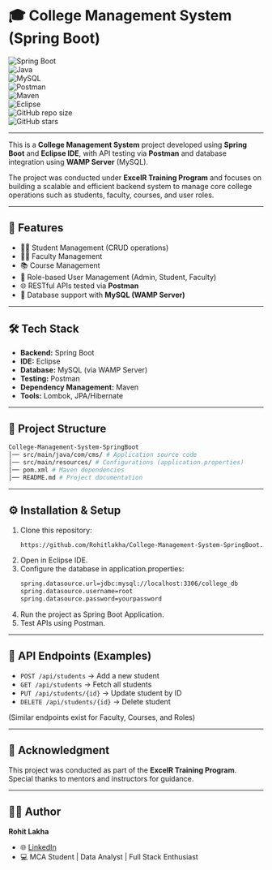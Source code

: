 # 🎓 College Management System (Spring Boot)

![Spring Boot](https://img.shields.io/badge/Spring%20Boot-2.7.0-brightgreen?logo=springboot&logoColor=white)  
![Java](https://img.shields.io/badge/Java-17-orange?logo=java&logoColor=white)  
![MySQL](https://img.shields.io/badge/MySQL-Database-blue?logo=mysql&logoColor=white)  
![Postman](https://img.shields.io/badge/Postman-API%20Testing-orange?logo=postman&logoColor=white)  
![Maven](https://img.shields.io/badge/Maven-Build%20Tool-red?logo=apachemaven&logoColor=white)  
![Eclipse](https://img.shields.io/badge/Eclipse-IDE-purple?logo=eclipseide&logoColor=white)  
![GitHub repo size](https://img.shields.io/github/repo-size/Rohitlakha/College-Management-System-SpringBoot)  
![GitHub stars](https://img.shields.io/github/stars/Rohitlakha/College-Management-System-SpringBoot?style=social)  

---

This is a **College Management System** project developed using **Spring Boot** and **Eclipse IDE**, with API testing via **Postman** and database integration using **WAMP Server** (MySQL).  

The project was conducted under **ExcelR Training Program** and focuses on building a scalable and efficient backend system to manage core college operations such as students, faculty, courses, and user roles.

---

## 🚀 Features
- 👨‍🎓 Student Management (CRUD operations)
- 👩‍🏫 Faculty Management
- 📚 Course Management
- 👥 Role-based User Management (Admin, Student, Faculty)
- 🌐 RESTful APIs tested via **Postman**
- 💾 Database support with **MySQL (WAMP Server)**

---

## 🛠️ Tech Stack
- **Backend:** Spring Boot  
- **IDE:** Eclipse  
- **Database:** MySQL (via WAMP Server)  
- **Testing:** Postman  
- **Dependency Management:** Maven  
- **Tools:** Lombok, JPA/Hibernate  

---

## 📂 Project Structure
```bash
College-Management-System-SpringBoot
│── src/main/java/com/cms/ # Application source code
│── src/main/resources/ # Configurations (application.properties)
│── pom.xml # Maven dependencies
│── README.md # Project documentation
```
---

## ⚙️ Installation & Setup
1. Clone this repository:
   ```bash
   https://github.com/Rohitlakha/College-Management-System-SpringBoot.git
   ```
2. Open in Eclipse IDE.
3. Configure the database in application.properties:
   ```bash
   spring.datasource.url=jdbc:mysql://localhost:3306/college_db
   spring.datasource.username=root
   spring.datasource.password=yourpassword
   ```
4. Run the project as Spring Boot Application.
5. Test APIs using Postman.

---

## 📌 API Endpoints (Examples)

- `POST /api/students` → Add a new student  
- `GET /api/students` → Fetch all students  
- `PUT /api/students/{id}` → Update student by ID  
- `DELETE /api/students/{id}` → Delete student  

(Similar endpoints exist for Faculty, Courses, and Roles)

---

## 📜 Acknowledgment
This project was conducted as part of the **ExcelR Training Program**.  
Special thanks to mentors and instructors for guidance.  

---

## 👨‍💻 Author
**Rohit Lakha**  

- 🌐 [LinkedIn](https://www.linkedin.com/in/rohit-lakha/)  
- 💻 MCA Student | Data Analyst | Full Stack Enthusiast  


